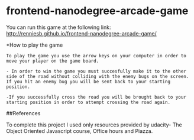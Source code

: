 frontend-nanodegree-arcade-game
===============================

You can run this game at the following link: http://renniesb.github.io/frontend-nanodegree-arcade-game/


*How to play the game

	To play the game you use the arrow keys on your computer in order to move your player on the game board.

	- In order to win the game you must succesfully make it to the other side of the road without colliding with the enemy bugs on the screen. If you hit an enemy bug you will be sent back to your starting position. 

	-If you successfully cross the road you will be brought back to your starting position in order to attempt crossing the road again.


##References

To complete this project I used only resources provided by udacity- The Object Oriented Javascript course, Office hours and Piazza.
